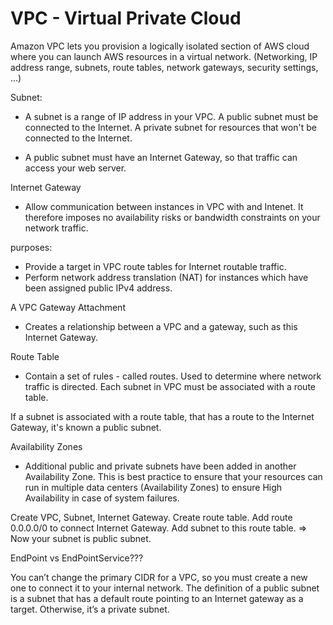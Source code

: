# VPC - Virtual Private Cloud

Amazon VPC lets you provision a logically isolated section of AWS cloud where
you can launch AWS resources in a virtual network. (Networking, IP address
range, subnets, route tables, network gateways, security settings, ...)


Subnet:
- A subnet is a range of IP address in your VPC. A public subnet must be
    connected to the Internet. A private subnet for resources that won't be
    connected to the Internet.

- A public subnet must have an Internet Gateway, so that traffic can access your
    web server.


Internet Gateway
- Allow communication between instances in VPC with and Intenet. It therefore
    imposes no availability risks or bandwidth constraints on your network
    traffic.

purposes:
+ Provide a target in VPC route tables for Internet routable traffic.
+ Perform network address translation (NAT) for instances which have been
    assigned public IPv4 address.


A VPC Gateway Attachment
- Creates a relationship between a VPC and a gateway, such as this Internet Gateway.


Route Table
- Contain a set of rules - called routes. Used to determine where network
    traffic is directed. Each subnet in VPC must be associated with a route
    table.

If a subnet is associated with a route table, that has a route to the Internet
Gateway, it's known a public subnet.

Availability Zones
- Additional public and private subnets have been added in another Availability Zone. This is best practice to ensure that your resources can run in multiple data centers (Availability Zones) to ensure High Availability in case of system failures.


Create VPC, Subnet, Internet Gateway.
Create route table. Add route 0.0.0.0/0 to connect Internet Gateway. Add subnet
to this route table.
=> Now your subnet is public subnet.


EndPoint vs EndPointService???

You can’t change the primary CIDR for a VPC, so you must create a new one to connect it to your internal network.
The definition of a public subnet is a subnet that has a default route pointing to an Internet gateway as a target. Otherwise, it’s a private subnet.
